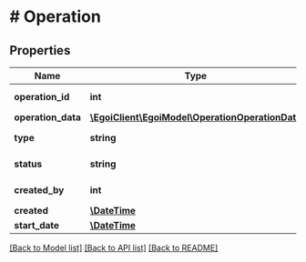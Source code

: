 # # Operation

## Properties

Name | Type | Description | Notes
------------ | ------------- | ------------- | -------------
**operation_id** | **int** |  | [optional] [readonly] 
**operation_data** | [**\EgoiClient\EgoiModel\OperationOperationData**](OperationOperationData.md) |  | [optional] 
**type** | **string** | Type of operation | [optional] 
**status** | **string** | State of the operation | [optional] 
**created_by** | **int** |  | [optional] [readonly] 
**created** | [**\DateTime**](\DateTime.md) |  | [optional] 
**start_date** | [**\DateTime**](\DateTime.md) |  | [optional] 

[[Back to Model list]](../../README.md#documentation-for-models) [[Back to API list]](../../README.md#documentation-for-api-endpoints) [[Back to README]](../../README.md)


